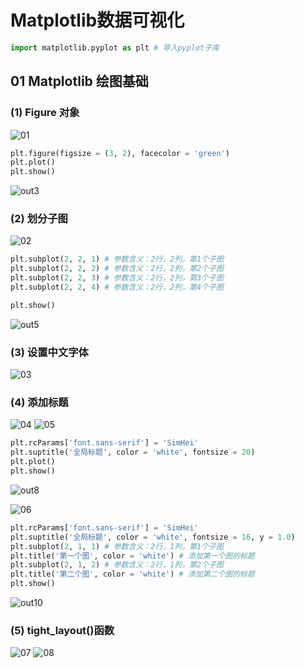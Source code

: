 # Matplotlib数据可视化
```python
import matplotlib.pyplot as plt # 导入pyplot子库
```

## 01 Matplotlib 绘图基础
### (1) Figure 对象
![01](https://img-blog.csdnimg.cn/20200802171117947.png?x-oss-process=image/watermark,type_ZmFuZ3poZW5naGVpdGk,shadow_10,text_aHR0cHM6Ly9ibG9nLmNzZG4ubmV0L3dlaXhpbl80NDMzODc4MA==,size_16,color_FFFFFF,t_70)
```python
plt.figure(figsize = (3, 2), facecolor = 'green')
plt.plot()
plt.show()
```
![out3](https://img-blog.csdnimg.cn/20200802171630909.png)

### (2) 划分子图
![02](https://img-blog.csdnimg.cn/20200802171328401.png?x-oss-process=image/watermark,type_ZmFuZ3poZW5naGVpdGk,shadow_10,text_aHR0cHM6Ly9ibG9nLmNzZG4ubmV0L3dlaXhpbl80NDMzODc4MA==,size_16,color_FFFFFF,t_70)

```python
plt.subplot(2, 2, 1) # 参数含义：2行，2列，第1个子图
plt.subplot(2, 2, 2) # 参数含义：2行，2列，第2个子图
plt.subplot(2, 2, 3) # 参数含义：2行，2列，第3个子图
plt.subplot(2, 2, 4) # 参数含义：2行，2列，第4个子图

plt.show()
```
![out5](https://img-blog.csdnimg.cn/20200802171610152.png?x-oss-process=image/watermark,type_ZmFuZ3poZW5naGVpdGk,shadow_10,text_aHR0cHM6Ly9ibG9nLmNzZG4ubmV0L3dlaXhpbl80NDMzODc4MA==,size_16,color_FFFFFF,t_70)

### (3) 设置中文字体
![03](https://img-blog.csdnimg.cn/20200802171342621.png?x-oss-process=image/watermark,type_ZmFuZ3poZW5naGVpdGk,shadow_10,text_aHR0cHM6Ly9ibG9nLmNzZG4ubmV0L3dlaXhpbl80NDMzODc4MA==,size_16,color_FFFFFF,t_70)


### (4) 添加标题
![04](https://img-blog.csdnimg.cn/20200802171402706.png?x-oss-process=image/watermark,type_ZmFuZ3poZW5naGVpdGk,shadow_10,text_aHR0cHM6Ly9ibG9nLmNzZG4ubmV0L3dlaXhpbl80NDMzODc4MA==,size_16,color_FFFFFF,t_70)
![05](https://img-blog.csdnimg.cn/20200802171411958.png?x-oss-process=image/watermark,type_ZmFuZ3poZW5naGVpdGk,shadow_10,text_aHR0cHM6Ly9ibG9nLmNzZG4ubmV0L3dlaXhpbl80NDMzODc4MA==,size_16,color_FFFFFF,t_70)

```python
plt.rcParams['font.sans-serif'] = 'SimHei'
plt.suptitle('全局标题', color = 'white', fontsize = 20)
plt.plot()
plt.show()
```
![out8](https://img-blog.csdnimg.cn/2020080217154368.png?x-oss-process=image/watermark,type_ZmFuZ3poZW5naGVpdGk,shadow_10,text_aHR0cHM6Ly9ibG9nLmNzZG4ubmV0L3dlaXhpbl80NDMzODc4MA==,size_16,color_FFFFFF,t_70)

![06](https://img-blog.csdnimg.cn/20200802171428594.png?x-oss-process=image/watermark,type_ZmFuZ3poZW5naGVpdGk,shadow_10,text_aHR0cHM6Ly9ibG9nLmNzZG4ubmV0L3dlaXhpbl80NDMzODc4MA==,size_16,color_FFFFFF,t_70)

```python
plt.rcParams['font.sans-serif'] = 'SimHei'
plt.suptitle('全局标题', color = 'white', fontsize = 16, y = 1.0)
plt.subplot(2, 1, 1) # 参数含义：2行，1列，第1个子图
plt.title('第一个图', color = 'white') # 添加第一个图的标题
plt.subplot(2, 1, 2) # 参数含义：2行，1列，第2个子图
plt.title('第二个图', color = 'white') # 添加第二个图的标题
plt.show()
```
![out10](https://img-blog.csdnimg.cn/20200802171524241.png?x-oss-process=image/watermark,type_ZmFuZ3poZW5naGVpdGk,shadow_10,text_aHR0cHM6Ly9ibG9nLmNzZG4ubmV0L3dlaXhpbl80NDMzODc4MA==,size_16,color_FFFFFF,t_70)

### (5) tight_layout()函数
![07](https://img-blog.csdnimg.cn/20200802171451328.png?x-oss-process=image/watermark,type_ZmFuZ3poZW5naGVpdGk,shadow_10,text_aHR0cHM6Ly9ibG9nLmNzZG4ubmV0L3dlaXhpbl80NDMzODc4MA==,size_16,color_FFFFFF,t_70)
![08](https://img-blog.csdnimg.cn/20200802171502125.png?x-oss-process=image/watermark,type_ZmFuZ3poZW5naGVpdGk,shadow_10,text_aHR0cHM6Ly9ibG9nLmNzZG4ubmV0L3dlaXhpbl80NDMzODc4MA==,size_16,color_FFFFFF,t_70)

